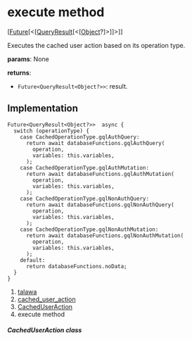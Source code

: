 
<div>

# execute method

</div>


[[Future](https://api.flutter.dev/flutter/dart-core/Future-class.html)[\<[[QueryResult](https://pub.dev/documentation/graphql/5.2.0-beta.9/graphql/QueryResult-class.html)[\<[[Object](https://api.flutter.dev/flutter/dart-core/Object-class.html)?]\>]]\>]]




Executes the cached user action based on its operation type.

**params**: None

**returns**:

-   `Future<QueryResult<Object?>>`: result.



## Implementation

``` language-dart
Future<QueryResult<Object?>>  async {
  switch (operationType) {
    case CachedOperationType.gqlAuthQuery:
      return await databaseFunctions.gqlAuthQuery(
        operation,
        variables: this.variables,
      );
    case CachedOperationType.gqlAuthMutation:
      return await databaseFunctions.gqlAuthMutation(
        operation,
        variables: this.variables,
      );
    case CachedOperationType.gqlNonAuthQuery:
      return await databaseFunctions.gqlNonAuthQuery(
        operation,
        variables: this.variables,
      );
    case CachedOperationType.gqlNonAuthMutation:
      return await databaseFunctions.gqlNonAuthMutation(
        operation,
        variables: this.variables,
      );
    default:
      return databaseFunctions.noData;
  }
}
```







1.  [talawa](../../index.md)
2.  [cached_user_action](../../models_caching_cached_user_action/)
3.  [CachedUserAction](../../models_caching_cached_user_action/CachedUserAction-class.md)
4.  execute method

##### CachedUserAction class







